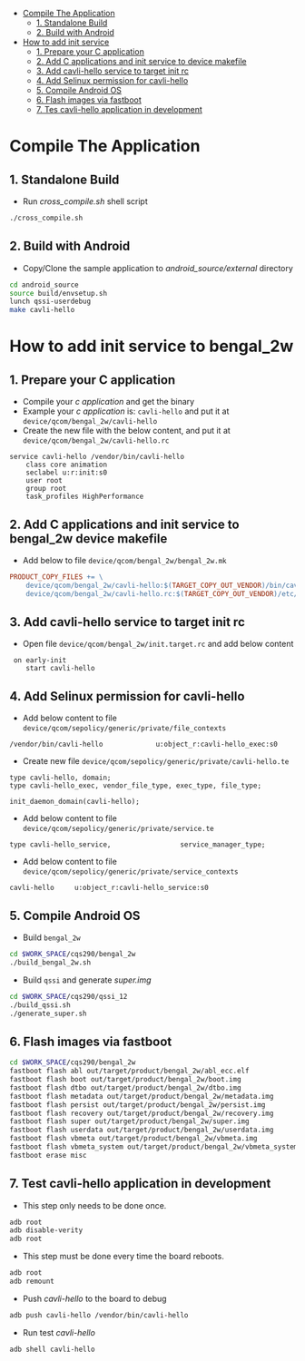 - [Compile The Application](#compile-the-application)
  - [1. Standalone Build](#1-standalone-build)
  - [2. Build with Android](#2-build-with-android)
- [How to add init service](#how-to-add-init-service)
  - [1. Prepare your C application](#1-prepare-your-c-application)
  - [2. Add C applications and init service to device makefile](#2-add-c-applications-and-init-service-to-device-makefile)
  - [3. Add cavli-hello service to target init rc](#3-add-cavli-hello-service-to-target-init-rc)
  - [4. Add Selinux permission for cavli-hello](#4-add-selinux-permission-for-cavli-hello)
  - [5. Compile Android OS](#5-compile-android-os)
  - [6. Flash images via fastboot](#6-flash-images-via-fastboot)
  - [7. Tes cavli-hello application in development](#7-tes-cavli-hello-application-in-development)

# Compile The Application
## 1. Standalone Build

- Run *cross_compile.sh* shell script

```sh
./cross_compile.sh
```

## 2. Build with Android

- Copy/Clone the sample application to *android_source/external*
directory

```sh
cd android_source
source build/envsetup.sh
lunch qssi-userdebug
make cavli-hello
```


# How to add init service to bengal_2w

## 1. Prepare your C application
- Compile your *c application* and get the binary
- Example your *c application* is: ```cavli-hello``` and put it at ```device/qcom/bengal_2w/cavli-hello```
- Create the new file with the below content, and put it at ```device/qcom/bengal_2w/cavli-hello.rc```

```
service cavli-hello /vendor/bin/cavli-hello
    class core animation
    seclabel u:r:init:s0
    user root
    group root
    task_profiles HighPerformance
```

## 2. Add C applications and init service to bengal_2w device makefile

- Add below to file ```device/qcom/bengal_2w/bengal_2w.mk```

```mk
PRODUCT_COPY_FILES += \
    device/qcom/bengal_2w/cavli-hello:$(TARGET_COPY_OUT_VENDOR)/bin/cavli-hello \
    device/qcom/bengal_2w/cavli-hello.rc:$(TARGET_COPY_OUT_VENDOR)/etc/init/cavli-hello.rc
```

## 3. Add cavli-hello service to target init rc
- Open file ```device/qcom/bengal_2w/init.target.rc``` and add below content

```
 on early-init
    start cavli-hello
```

## 4. Add Selinux permission for cavli-hello

- Add below content to file ```device/qcom/sepolicy/generic/private/file_contexts```

```
/vendor/bin/cavli-hello             u:object_r:cavli-hello_exec:s0
```

- Create new file ```device/qcom/sepolicy/generic/private/cavli-hello.te```

```
type cavli-hello, domain;
type cavli-hello_exec, vendor_file_type, exec_type, file_type;

init_daemon_domain(cavli-hello);
```

- Add below content to file ```device/qcom/sepolicy/generic/private/service.te```

```
type cavli-hello_service,                 service_manager_type;
```

- Add below content to file ```device/qcom/sepolicy/generic/private/service_contexts```

```
cavli-hello     u:object_r:cavli-hello_service:s0
```

## 5. Compile Android OS
- Build ```bengal_2w```

```sh
cd $WORK_SPACE/cqs290/bengal_2w
./build_bengal_2w.sh
```

- Build ```qssi``` and generate *super.img*

```sh
cd $WORK_SPACE/cqs290/qssi_12
./build_qssi.sh
./generate_super.sh
```

## 6. Flash images via fastboot

```sh
cd $WORK_SPACE/cqs290/bengal_2w
fastboot flash abl out/target/product/bengal_2w/abl_ecc.elf
fastboot flash boot out/target/product/bengal_2w/boot.img
fastboot flash dtbo out/target/product/bengal_2w/dtbo.img
fastboot flash metadata out/target/product/bengal_2w/metadata.img
fastboot flash persist out/target/product/bengal_2w/persist.img
fastboot flash recovery out/target/product/bengal_2w/recovery.img
fastboot flash super out/target/product/bengal_2w/super.img
fastboot flash userdata out/target/product/bengal_2w/userdata.img
fastboot flash vbmeta out/target/product/bengal_2w/vbmeta.img
fastboot flash vbmeta_system out/target/product/bengal_2w/vbmeta_system.img
fastboot erase misc
```

## 7. Test cavli-hello application in development

- This step only needs to be done once.

```sh
adb root
adb disable-verity
adb root
```

- This step must be done every time the board reboots.

```sh
adb root
adb remount
```

- Push *cavli-hello* to the board to debug

```sh
adb push cavli-hello /vendor/bin/cavli-hello
```

- Run test *cavli-hello*

```sh
adb shell cavli-hello
```
